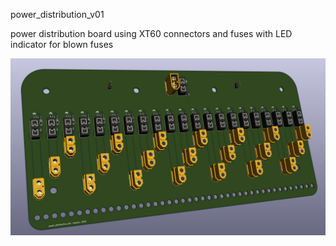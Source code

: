 power_distribution_v01

power distribution board using XT60 connectors
and fuses with LED indicator for blown fuses

![3d rendering of power_distribution_v01](shot.png)

